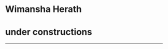 <!--<p align="center"><img src="https://user-images.githubusercontent.com/49340101/102716277-deaef100-4300-11eb-98d7-de6c6a6c41b3.png" widht="100%" alt="title image"/></p>-->
# **Wimansha Herath**
# under constructions
<!-- <h2 font-family="'Langar', cursive" align="Left"><B>Hi there.. I'm Wimansha Herath<B>👋</h2>  

<p><b>Problem Solving | Security researching | Developing</b></p>
<h4 align="left">I am a Computer Science undergraduate at Uva Wellassa university.</h4>

---
<p align="left">
  <a href="https://github.com/wimanshaherath?tab=followers">
    <img src="https://img.shields.io/github/followers/wimanshaherath?label=Followers&logo=GitHub&style=for-the-badge" alt="GitHub badge" />
  </a>
  <br>
  <img src="https://komarev.com/ghpvc/?username=wimanshaherath&color=blue" alt="profile views"/>
</p>
<br>
<h3>Technologies</h3>

  <img align="left"  src="https://img.shields.io/badge/C-00599C?style=for-the-badge&logo=c&logoColor=white" alt="c" />
  <img align="left"  src="https://img.shields.io/badge/c%2B%2B-326ce5.svg?&style=for-the-badge&logo=c%2B%2B&logoColor=white" alt="cpp" />
  <img align="left"  src="https://img.shields.io/badge/python3-326ce5.svg?&style=for-the-badge&logo=python&logoColor=white" alt="python" />
  <img align="left"  src="https://img.shields.io/badge/Java-ED8B00?style=for-the-badge&logo=java&logoColor=white" alt="java"/>
  <img align="left" src="https://img.shields.io/badge/HTML5-239120?style=for-the-badge&logo=html5&logoColor=white" alt="html5"/>
  <img align="left" src="https://img.shields.io/badge/CSS3-1570B6?style=for-the-badge&logo=css3&logoColor=white" alt="css"/>
  <img align="left" src="https://img.shields.io/badge/javascript-F7DF1E?style=for-the-badge&logo=javascript&logoColor=black" alt="javascript"/>
  <img align="left" src="https://img.shields.io/badge/typescript-007ACC?style=for-the-badge&logo=typescript&logoColor=white" alt="typescript"/>
 -->

<!--<p align='center'>I love and much engadge with cpp and javascript<br><br>
  <img width="50%" src="https://user-images.githubusercontent.com/49340101/101366462-fcc12e00-38ca-11eb-88cf-ba3c236fc579.png" alt="react quiz"/></p>-->

---

<!-- <p align="left">
  
  <img src="https://github-readme-stats.vercel.app/api?username=wimanshaherath&show_icons=true&theme=algolia&line_height=48" />
   <img width="37.2%" src="https://github-readme-stats.vercel.app/api/top-langs/?username=wimanshaherath&count_private=true&theme=algolia">

</p> -->
<!--
**wimanshaherath/wimanshaherath** is a ✨ _special_ ✨ repository because its `README.md` (this file) appears on your GitHub profile.

Here are some ideas to get you started:

- 🔭 I’m currently working on ...
- 🌱 I’m currently learning ...
- 👯 I’m looking to collaborate on ...
- 🤔 I’m looking for help with ...
- 💬 Ask me about ...
- 📫 How to reach me: ...
- 😄 Pronouns: ...
- ⚡ Fun fact: ...
-->
